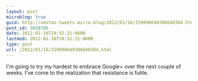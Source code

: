 ```yaml
---
layout: post
microblog: true
guid: http://vmstan-tweets.micro.blog/2012/01/16/159090649306640384.html
post_id: 3038706
date: 2012-01-16T19:52:21-0600
lastmod: 2012-01-16T19:52:21-0600
type: post
url: /2012/01/16/159090649306640384.html
---
```

I'm going to try my hardest to embrace Google+ over the next couple of weeks. I've come to the realization that resistance is futile.
